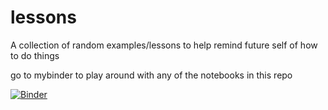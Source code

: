 # lessons
A collection of random examples/lessons to help remind future self of how to do things


go to mybinder to play around with any of the notebooks in this repo

[![Binder](https://mybinder.org/badge_logo.svg)](https://mybinder.org/v2/gh/tyleracorn/lessons/master)
